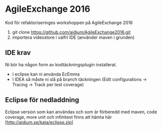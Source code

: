 # AgileExchange 2016
Kod för refaktoriseringes workshoppen på AgileExchange 2016

1. git clone https://github.com/aidium/AgileExchange2016.git
2. importera videostore i valfri IDE (använder maven i grunden)

## IDE krav

Ni bör ha någon form av kodtäckningsplugin installerat.
* I eclipse kan ni använda EcEmma
* I IDEA så måste ni slå på branch täckningen (Edit configurations -> Tracing -> Track per test coverage)

## Eclipse för nedladdning
Eclipse version som kan användas och som är förberedd med maven, code coverage, more unit och infinitest finns att hämta här [http://aidium.se/kata/eclipse.zip]
